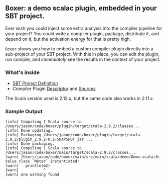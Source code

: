 ## Boxer: a demo scalac plugin, embedded in your SBT project.

Ever wish you could inject some extra analysis into the
compiler pipeline for your project? You could write a compiler
plugin, package, distribute it, and depend on it, but the
activation energy for that is pretty high.

`Boxer` shows you how to embed a custom compiler plugin
directly into a sub-project of your SBT project. With this
in place, you can edit the plugin, run compile, and *immediately*
see the results in the context of your project.

### What's inside

 - [SBT Project Definition](https://github.com/retronym/boxer/blob/master/project/build.scala)
 - Compiler Plugin [Descriptor](https://github.com/retronym/boxer/blob/master/plugin/src/main/resources/scalac-plugin.xml) and
[Sources](https://github.com/retronym/boxer/blob/master/plugin/src/main/scala/demo/DemoPlugin.scala)

The Scala version used is 2.12.x, but the same code also works in
2.11.x.

### Sample Output

    [info] Compiling 1 Scala source to /Users/jason/code/boxer/plugin/target/scala-2.9.2/classes...
    [info] Done updating.
    [info] Packaging /Users/jason/code/boxer/plugin/target/scala-2.9.2/plugin_2.9.2-0.1-SNAPSHOT.jar ...
    [info] Done packaging.
    [info] Compiling 1 Scala source to /Users/jason/code/boxer/main/target/scala-2.9.2/classes...
    [warn] /Users/jason/code/boxer/main/src/main/scala/demo/Demo.scala:8: Value class `Meter` instantiated!
    [warn]   println(m2)
    [warn]           ^
    [warn] one warning found
